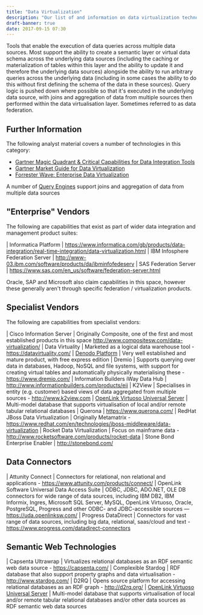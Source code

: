 ```yaml
---
title: "Data Virtualization"
description: "Our list of and information on data virtualization technologies, including Informatica, IBM, SAS, Cisco and Denodo technologies and alternatives to these."
draft-banner: true
date: 2017-09-15 07:30
---
```

Tools that enable the execution of data queries across multiple data sources.  Most support the ability to create a semantic layer or virtual data schema across the underlying data sources (including the caching or materialization of tables within this layer and the ability to update it and therefore the underlying data sources) alongside the ability to run arbitrary queries across the underlying data (including in some cases the ability to do this without first defining the schema of the data in these sources).  Query logic is pushed down where possible so that it's executed in the underlying data source, with joins and aggregation of data from multiple sources then performed within the data virtualisation layer.  Sometimes referred to as data federation.
<!--more-->

## Further Information

The following analyst material covers a number of technologies in this category:

* [Gartner Magic Quadrant & Critical Capabilities for Data Integration Tools](https://www.google.co.uk/search?q=Gartner+\"Data+Integration+Tools\")
* [Gartner Market Guide for Data Virtualization](https://www.google.co.uk/search?q=Gartner+\"Data+Virtualization\")
* [Forrester Wave: Enterprise Data Virtualization](https://www.google.co.uk/search?q=Forrester+\"Data+Virtualization\")

A number of [Query Engines](/tech-categories/query-engines/) support joins and aggregation of data from multiple data sources

## "Enterprise" Vendors

The following are capabilities that exist as part of wider data integration and management product suites:

| Informatica Platform | <https://www.informatica.com/gb/products/data-integration/real-time-integration/data-virtualization.html>
| IBM Infosphere Federation Server | <http://www-03.ibm.com/software/products/da/ibminfofedeserv>
| SAS Federation Server | <https://www.sas.com/en_us/software/federation-server.html>

Oracle, SAP and Microsoft also claim capabilities in this space, however these generally aren't through specific federation / virtualization products.

## Specialist Vendors

The following are capabilities from specialist vendors:

| Cisco Information Server | Originally Composite, one of the first and most established products in this space <http://www.compositesw.com/data-virtualization/>
| Data Virtuality | Marketed as a logical data warehouse tool - <https://datavirtuality.com/>
| [Denodo Platform](/technologies/denodo-platform/) | Very well established and mature product, with free express edition
| Dremio | Supports querying over data in databases, Hadoop, NoSQL and file systems, with support for creating virtual tables and automatically physically materialising these - <https://www.dremio.com/>
| Information Builders iWay Data Hub | <http://www.informationbuilders.com/products/eii>
| K2View | Specialises in entity (e.g. customer) based views of data aggregated from multiple sources - <http://www.k2view.com>
| [OpenLink Virtuoso Universal Server](/technologies/openlink-virtuoso-universal-server/) | Multi-model database that supports virtualisation of local and/or remote tabular relational databases
| Querona | <https://www.querona.com/>
| RedHat JBoss Data Virtualization | Originally Metamatrix - <https://www.redhat.com/en/technologies/jboss-middleware/data-virtualization>
| Rocket Data Virtualization | Focus on mainframe data - <http://www.rocketsoftware.com/products/rocket-data>
| Stone Bond Enterprise Enabler | <http://stonebond.com/>

## Data Connectors

| Attunity Connect | Connectors for relational, non relational and applications - <https://www.attunity.com/products/connect/> 
| OpenLink Software Universal Data Access Suite | ODBC, JDBC, ADO.NET, OLE DB connectors for wide range of data sources, including IBM DB2, IBM Informix, Ingres, Microsoft SQL Server, MySQL, OpenLink Virtuoso, Oracle, PostgreSQL, Progress and other ODBC- and JDBC-accessible sources — <https://uda.openlinksw.com/>
| Progress DataDirect | Connectors for vast range of data sources, including big data, relational, saas/cloud and text - <https://www.progress.com/datadirect-connectors>

## Semantic Web Technologies

| Capsenta Ultrawrap | Virtualizes relational databases as an RDF semantic web data source - <https://capsenta.com/>
| Complexible Stardog | RDF database that also support property graphs and data virtualisation - <http://www.stardog.com/>
| D2RQ | Opens source platform for accessing relational databases as an RDF graph - <http://d2rq.org/>
| [OpenLink Virtuoso Universal Server](/technologies/openlink-virtuoso-universal-server/) | Multi-model database that supports virtualisation of local and/or remote tabular relational databases and/or other data sources as RDF semantic web data sources